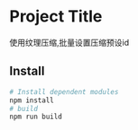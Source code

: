 # Project Title
使用纹理压缩,批量设置压缩预设id

## Install

```bash
# Install dependent modules
npm install
# build
npm run build
```
